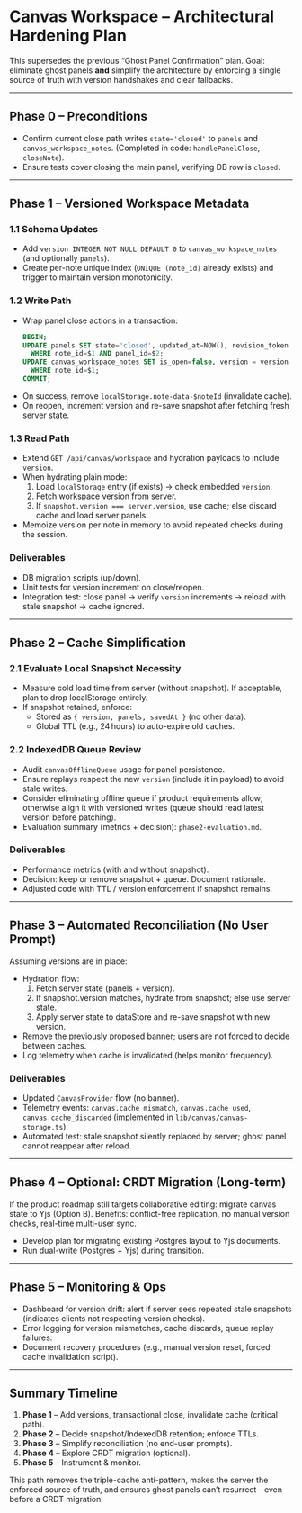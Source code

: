 # Canvas Workspace – Architectural Hardening Plan

This supersedes the previous “Ghost Panel Confirmation” plan. Goal: eliminate ghost panels **and** simplify the architecture by enforcing a single source of truth with version handshakes and clear fallbacks.

---

## Phase 0 – Preconditions
- Confirm current close path writes `state='closed'` to `panels` and `canvas_workspace_notes`. (Completed in code: `handlePanelClose`, `closeNote`).
- Ensure tests cover closing the main panel, verifying DB row is `closed`.

---

## Phase 1 – Versioned Workspace Metadata
### 1.1 Schema Updates
- Add `version INTEGER NOT NULL DEFAULT 0` to `canvas_workspace_notes` (and optionally `panels`).
- Create per-note unique index (`UNIQUE (note_id)` already exists) and trigger to maintain version monotonicity.

### 1.2 Write Path
- Wrap panel close actions in a transaction:
  ```sql
  BEGIN;
  UPDATE panels SET state='closed', updated_at=NOW(), revision_token = revision_token::int + 1
    WHERE note_id=$1 AND panel_id=$2;
  UPDATE canvas_workspace_notes SET is_open=false, version = version + 1
    WHERE note_id=$1;
  COMMIT;
  ```
- On success, remove `localStorage.note-data-$noteId` (invalidate cache).
- On reopen, increment version and re-save snapshot after fetching fresh server state.

### 1.3 Read Path
- Extend `GET /api/canvas/workspace` and hydration payloads to include `version`.
- When hydrating plain mode:
  1. Load `localStorage` entry (if exists) → check embedded `version`.
  2. Fetch workspace version from server.
  3. If `snapshot.version === server.version`, use cache; else discard cache and load server panels.
- Memoize version per note in memory to avoid repeated checks during the session.

### Deliverables
- DB migration scripts (up/down).
- Unit tests for version increment on close/reopen.
- Integration test: close panel → verify `version` increments → reload with stale snapshot → cache ignored.

---

## Phase 2 – Cache Simplification
### 2.1 Evaluate Local Snapshot Necessity
- Measure cold load time from server (without snapshot). If acceptable, plan to drop localStorage entirely.
- If snapshot retained, enforce:
  - Stored as `{ version, panels, savedAt }` (no other data).
  - Global TTL (e.g., 24 hours) to auto-expire old caches.

### 2.2 IndexedDB Queue Review
- Audit `canvasOfflineQueue` usage for panel persistence.
- Ensure replays respect the new `version` (include it in payload) to avoid stale writes.
- Consider eliminating offline queue if product requirements allow; otherwise align it with versioned writes (queue should read latest version before patching).
- Evaluation summary (metrics + decision): `phase2-evaluation.md`.

### Deliverables
- Performance metrics (with and without snapshot).
- Decision: keep or remove snapshot + queue. Document rationale.
- Adjusted code with TTL / version enforcement if snapshot remains.

---

## Phase 3 – Automated Reconciliation (No User Prompt)
Assuming versions are in place:

- Hydration flow:
  1. Fetch server state (panels + version).
  2. If snapshot.version matches, hydrate from snapshot; else use server state.
  3. Apply server state to dataStore and re-save snapshot with new version.
- Remove the previously proposed banner; users are not forced to decide between caches.
- Log telemetry when cache is invalidated (helps monitor frequency).

### Deliverables
- Updated `CanvasProvider` flow (no banner).
- Telemetry events: `canvas.cache_mismatch`, `canvas.cache_used`, `canvas.cache_discarded` (implemented in `lib/canvas/canvas-storage.ts`).
- Automated test: stale snapshot silently replaced by server; ghost panel cannot reappear after reload.

---

## Phase 4 – Optional: CRDT Migration (Long-term)
If the product roadmap still targets collaborative editing: migrate canvas state to Yjs (Option B). Benefits: conflict-free replication, no manual version checks, real-time multi-user sync.
- Develop plan for migrating existing Postgres layout to Yjs documents.
- Run dual-write (Postgres + Yjs) during transition.

---

## Phase 5 – Monitoring & Ops
- Dashboard for version drift: alert if server sees repeated stale snapshots (indicates clients not respecting version checks).
- Error logging for version mismatches, cache discards, queue replay failures.
- Document recovery procedures (e.g., manual version reset, forced cache invalidation script).

---

## Summary Timeline
1. **Phase 1** – Add versions, transactional close, invalidate cache (critical path).
2. **Phase 2** – Decide snapshot/IndexedDB retention; enforce TTLs.
3. **Phase 3** – Simplify reconciliation (no end-user prompts).
4. **Phase 4** – Explore CRDT migration (optional).
5. **Phase 5** – Instrument & monitor.

This path removes the triple-cache anti-pattern, makes the server the enforced source of truth, and ensures ghost panels can’t resurrect—even before a CRDT migration.
